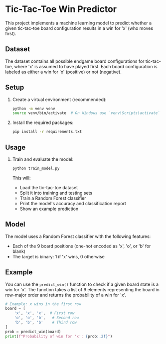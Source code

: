 # Tic-Tac-Toe Win Predictor

This project implements a machine learning model to predict whether a given tic-tac-toe board configuration results in a win for 'x' (who moves first).

## Dataset
The dataset contains all possible endgame board configurations for tic-tac-toe, where 'x' is assumed to have played first. Each board configuration is labeled as either a win for 'x' (positive) or not (negative).

## Setup

1. Create a virtual environment (recommended):
   ```bash
   python -m venv venv
   source venv/bin/activate  # On Windows use `venv\Scripts\activate`
   ```

2. Install the required packages:
   ```bash
   pip install -r requirements.txt
   ```

## Usage

1. Train and evaluate the model:
   ```bash
   python train_model.py
   ```

   This will:
   - Load the tic-tac-toe dataset
   - Split it into training and testing sets
   - Train a Random Forest classifier
   - Print the model's accuracy and classification report
   - Show an example prediction

## Model

The model uses a Random Forest classifier with the following features:
- Each of the 9 board positions (one-hot encoded as 'x', 'o', or 'b' for blank)
- The target is binary: 1 if 'x' wins, 0 otherwise

## Example

You can use the `predict_win()` function to check if a given board state is a win for 'x'. The function takes a list of 9 elements representing the board in row-major order and returns the probability of a win for 'x'.

```python
# Example: x wins in the first row
board = [
    'x', 'x', 'x',  # First row
    'o', 'o', 'b',   # Second row
    'b', 'b', 'b'    # Third row
]
prob = predict_win(board)
print(f"Probability of win for 'x': {prob:.2f}")
```

